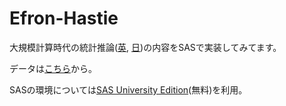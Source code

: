 # Efron-Hastie
大規模計算時代の統計推論([英](https://web.stanford.edu/~hastie/CASI/), [日](https://www.kyoritsu-pub.co.jp/bookdetail/9784320114340))の内容をSASで実装してみてます。

データは[こちら](https://web.stanford.edu/~hastie/CASI_files/DATA/)から。

SASの環境については[SAS University Edition](https://www.sas.com/ja_jp/software/university-edition.html)(無料)を利用。


